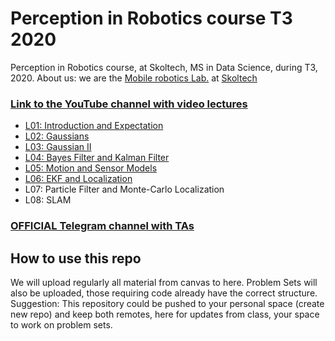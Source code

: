 # Perception in Robotics course T3 2020
Perception in Robotics course, at Skoltech, MS in Data Science, during T3, 2020.
About us: we are the [Mobile robotics Lab.](https://sites.skoltech.ru/mobilerobotics/) at [Skoltech](https://www.skoltech.ru/en)


### [Link to the YouTube channel with video lectures](https://www.youtube.com/playlist?list=PLRXYrdEUvBoCwKsQHJzafQYb7Nut0S2bn)

 * [L01: Introduction and Expectation](https://www.youtube.com/watch?v=0y63AnAhD8k&list=PLRXYrdEUvBoCwKsQHJzafQYb7Nut0S2bn&index=1)
 * [L02: Gaussians](https://www.youtube.com/watch?v=ja7VCtiyKps&list=PLRXYrdEUvBoCwKsQHJzafQYb7Nut0S2bn&index=2)
 * [L03: Gaussian II](https://www.youtube.com/watch?v=3XvHDKRzAs8&list=PLRXYrdEUvBoCwKsQHJzafQYb7Nut0S2bn&index=3)
 * [L04: Bayes Filter and Kalman Filter](https://www.youtube.com/watch?v=9ckoViG3pYE&list=PLRXYrdEUvBoCwKsQHJzafQYb7Nut0S2bn&index=4)
 * [L05: Motion and Sensor Models](https://www.youtube.com/watch?v=0y63AnAhD8k&list=PLRXYrdEUvBoCwKsQHJzafQYb7Nut0S2bn&index=5)
 * [L06: EKF and Localization](https://www.youtube.com/watch?v=0y63AnAhD8k&list=PLRXYrdEUvBoCwKsQHJzafQYb7Nut0S2bn&index=6)
 * L07: Particle Filter and Monte-Carlo Localization
 * L08: SLAM


### [OFFICIAL Telegram channel with TAs](https://t.me/perc_rob)

## How to use this repo

We will upload regularly all material from canvas to here. Problem Sets will also be uploaded, those requiring code already have the correct structure. Suggestion: This repository could be pushed to your personal space (create new repo) and keep both remotes, here for updates from class, your space to work on problem sets.


